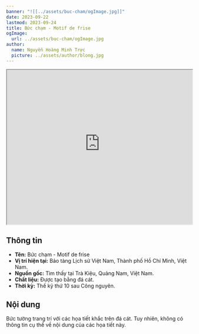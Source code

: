 ```yaml
---
banner: "![[../assets/buc-cham/ogImage.jpg]]"
date: 2023-09-22
lastmod: 2023-09-24
title: Bức chạm - Motif de frise
ogImage:
  url: ../assets/buc-cham/ogImage.jpg
author:
  name: Nguyễn Hoàng Minh Trực
  picture: ../assets/author/blong.jpg
---
```

<iframe src="https://projectscanner.streamlit.app/buc-cham/?embed=true" style="height:420px;width:100%;"></iframe>

## Thông tin
- **Tên:** Bức chạm - Motif de frise
- **Vị trí hiện tại:** Bảo tàng Lịch sử Việt Nam, Thành phố Hồ Chí Minh, Việt Nam.
- **Nguồn gốc:** Tìm thấy tại Trà Kiệu, Quảng Nam, Việt Nam.
- **Chất liệu:** Được tạo bằng đá cát.
- **Thời kỳ:** Thế kỷ thứ 10 sau Công nguyên.

## Nội dung
Bức tường trang trí với các họa tiết khắc trên đá cát. Tuy nhiên, không có thông tin cụ thể về nội dung của các họa tiết này.